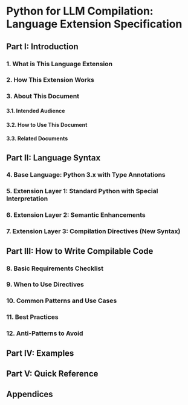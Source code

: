 # Python for LLM Compilation: Language Extension Specification

## Part I: Introduction

### 1. What is This Language Extension

### 2. How This Extension Works

### 3. About This Document

#### 3.1. Intended Audience

#### 3.2. How to Use This Document

#### 3.3. Related Documents

## Part II: Language Syntax

### 4. Base Language: Python 3.x with Type Annotations

### 5. Extension Layer 1: Standard Python with Special Interpretation

### 6. Extension Layer 2: Semantic Enhancements

### 7. Extension Layer 3: Compilation Directives (New Syntax)

## Part III: How to Write Compilable Code

### 8. Basic Requirements Checklist

### 9. When to Use Directives

### 10. Common Patterns and Use Cases

### 11. Best Practices

### 12. Anti-Patterns to Avoid

## Part IV: Examples

## Part V: Quick Reference

## Appendices